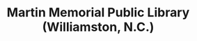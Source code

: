 ---
layout: repo
title: "Martin Memorial Public Library (Williamston, N.C.)"
id: 5441
permalink: repos/5441/
---